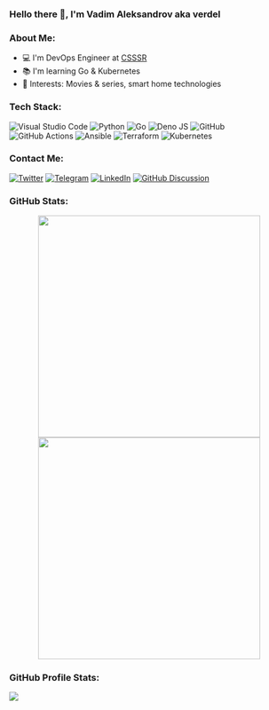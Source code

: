 ### Hello there 👋, I'm Vadim Aleksandrov aka verdel

### About Me:

- 💻 I'm DevOps Engineer at [CSSSR][csssr]
- 📚 I'm learning Go & Kubernetes
- 🔋 Interests: Movies & series, smart home technologies


### Tech Stack:

![Visual Studio Code](https://img.shields.io/badge/Visual%20Studio%20Code-0078d7.svg?style=for-the-badge&logo=visual-studio-code&logoColor=white)
![Python](https://img.shields.io/badge/python-3670A0?style=for-the-badge&logo=python&logoColor=ffdd54)
![Go](https://img.shields.io/badge/go-%2300ADD8.svg?style=for-the-badge&logo=go&logoColor=white)
![Deno JS](https://img.shields.io/badge/deno%20js-000000?style=for-the-badge&logo=deno&logoColor=white)
![GitHub](https://img.shields.io/badge/github-%23121011.svg?style=for-the-badge&logo=github&logoColor=white)
![GitHub Actions](https://img.shields.io/badge/github%20actions-%232671E5.svg?style=for-the-badge&logo=githubactions&logoColor=white)
![Ansible](https://img.shields.io/badge/ansible-%231A1918.svg?style=for-the-badge&logo=ansible&logoColor=white)
![Terraform](https://img.shields.io/badge/terraform-%235835CC.svg?style=for-the-badge&logo=terraform&logoColor=white)
![Kubernetes](https://img.shields.io/badge/kubernetes-%23326ce5.svg?style=for-the-badge&logo=kubernetes&logoColor=white)

### Contact Me:

[![Twitter](https://img.shields.io/badge/Twitter-%231DA1F2.svg?style=for-the-badge&logo=Twitter&logoColor=white)][twitter]
[![Telegram](https://img.shields.io/badge/Telegram-2CA5E0?style=for-the-badge&logo=telegram&logoColor=white)][telegram]
[![LinkedIn](https://img.shields.io/badge/linkedin-%230077B5.svg?style=for-the-badge&logo=linkedin&logoColor=white)][linkedin]
[![GitHub Discussion](https://img.shields.io/badge/GitHub-100000?style=for-the-badge&logo=github&logoColor=white)][discussion]

### GitHub Stats:
<p align="center">
  <img src="https://github-readme-stats-livid-nine-27.vercel.app/api?username=verdel&show_icons=true&hide_border=true" width=400>
  <img src="https://github-readme-streak-stats-flax-theta.vercel.app?user=verdel&show_icons=true&hide_border=true" width=400>
</p>

### GitHub Profile Stats:
![](https://komarev.com/ghpvc/?username=verdel&style=for-the-badge)

[twitter]: https://twitter.com/verdel
[telegram]: https://t.me/verdel
[linkedin]: https://linkedin.com/in/vadim-aleksandrov
[discussion]: https://github.com/verdel/verdel/discussions/new?category=general
[csssr]: https://csssr.com
